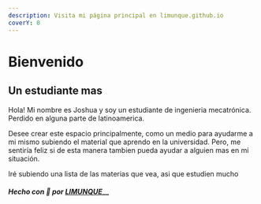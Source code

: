```yaml
---
description: Visita mi página principal en limunque.github.io
coverY: 0
---
```


# Bienvenido

## Un estudiante mas

Hola! Mi nombre es Joshua y soy un estudiante de ingenieria mecatrónica. Perdido  en alguna parte de latinoamerica.

Desee crear este espacio principalmente, como un medio para ayudarme a mi mismo subiendo el material que aprendo en la universidad. Pero, me sentiría feliz si de esta manera tambien pueda ayudar a alguien mas en mi situación.

Iré subiendo una lista de las materias que vea, asi que estudien mucho

#### _Hecho con 💚 por_ [_LIMUNQUE_](https://limunque.github.io)__
